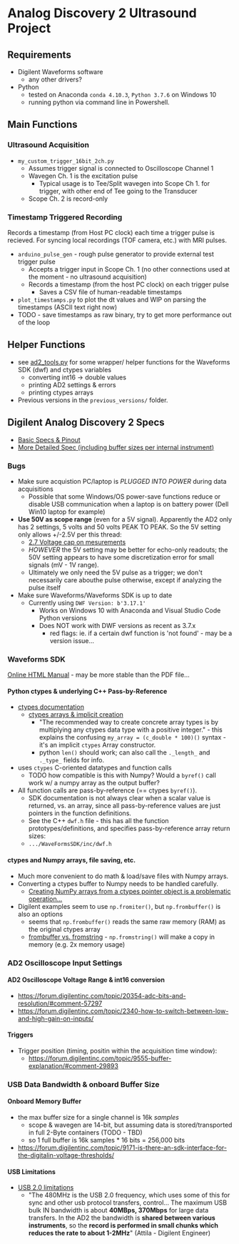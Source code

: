 # Analog Discovery 2 Ultrasound Project

## Requirements
- Digilent Waveforms software
  - any other drivers?
- Python
  - tested on Anaconda ```conda 4.10.3```, ```Python 3.7.6``` on Windows 10
  - running python via command line in Powershell.

## Main Functions
### Ultrasound Acquisition
- ```my_custom_trigger_16bit_2ch.py``` 
  - Assumes trigger signal is connected to Oscilloscope Channel 1
  - Wavegen Ch. 1 is the excitation pulse
    - Typical usage is to Tee/Split wavegen into Scope Ch 1. for trigger, with other end of Tee going to the Transducer
  - Scope Ch. 2 is record-only

### Timestamp Triggered Recording
Records a timestamp (from Host PC clock) each time a trigger pulse is recieved. For syncing local recordings (TOF camera, etc.) with MRI pulses.
- ```arduino_pulse_gen``` - rough pulse generator to provide external test trigger pulse
  - Accepts a trigger input in Scope Ch. 1	(no other connections used at the moment - no ultrasound acquisition)
  - Records a timestamp (from the host PC clock) on each trigger pulse
    - Saves a CSV file of human-readable timestamps
- ```plot_timestamps.py``` to plot the dt values and WIP on parsing the timestamps (ASCII text right now)
- TODO - save timestamps as raw binary, try to get more performance out of the loop

## Helper Functions
- see [ad2_tools.py](ad2_tools.py) for some wrapper/ helper functions for the Waveforms SDK (dwf) and ctypes variables
  - converting int16 -> double values
  - printing AD2 settings & errors
  - printing ctypes arrays
- Previous versions in the ```previous_versions/``` folder.

## Digilent Analog Discovery 2 Specs
- [Basic Specs & Pinout](https://digilent.com/reference/test-and-measurement/analog-discovery-2/specifications)
- [More Detailed Spec (including buffer sizes per internal instrument)](https://digilent.com/reference/test-and-measurement/analog-discovery-2/start)

### Bugs
- Make sure acquistion PC/laptop is *PLUGGED INTO POWER* during data acquisitions
  - Possible that some Windows/OS power-save functions reduce or disable USB communication when a laptop is on battery power (Dell Win10 laptop for example)
- **Use 50V as scope range** (even for a 5V signal). Apparently the AD2 only has 2 settings, 5 volts and 50 volts PEAK TO PEAK. So the 5V setting only allows +/-2.5V per this thread:
  - [2.7 Voltage cap on mesurements](https://forum.digilentinc.com/topic/20423-27-voltage-cap-on-mesurements/#comment-57671)
  - *HOWEVER* the 5V setting may be better for echo-only readouts; the 50V setting appears to have some discretization error for small signals (mV - 1V range).
  - Ultimately we only need the 5V pulse as a trigger; we don't necessarily care abouthe pulse otherwise, except if analyzing the pulse itself
- Make sure Waveforms/Waveforms SDK is up to date
  - Currently using	```DWF Version: b'3.17.1'```
    - Works on Windows 10 with Anaconda and Visual Studio Code Python versions
    - Does NOT work with DWF versions as recent as 3.7.x
      - red flags: ie. if a certain dwf function is 'not found' - may be a version issue...

### Waveforms SDK
[Online HTML Manual](https://digilent.com/reference/software/waveforms/waveforms-sdk/reference-manual) - may be more stable than the PDF file...

#### Python ctypes & underlying C++ Pass-by-Reference
- [ctypes documentation](https://docs.python.org/3/library/ctypes.html)
  - [ctypes arrays & implicit creation](https://docs.python.org/3/library/ctypes.html#ctypes.Array)
    - "The recommended way to create concrete array types is by multiplying any ctypes data type with a positive integer." - this explains the confusing ```my_array = (c_double * 100)()``` syntax - it's an implicit ```ctypes``` Array constructor.
    - python ```len()``` should work; can also call the ```._length_``` and ```._type_``` fields for info.
- uses ```ctypes``` C-oriented datatypes and function calls
  - TODO how compatible is this with Numpy? Would a ```byref()``` call work w/ a numpy array as the output buffer?
- All function calls are pass-by-reference (== ctypes ```byref()```).
  - SDK documentation is not always clear when a scalar value is returned, vs. an array, since all pass-by-reference values are just pointers in the function definitions.
  - See the C++ ```dwf.h``` file - this has all the function prototypes/definitions, and specifies pass-by-reference array return sizes:
  - ```.../WaveFormsSDK/inc/dwf.h```

#### ctypes and Numpy arrays, file saving, etc.
- Much more convenient to do math & load/save files with Numpy arrays.
- Converting a ctypes buffer to Numpy needs to be handled carefully.
  - [Creating NumPy arrays from a ctypes pointer object is a problematic operation...](https://stackoverflow.com/questions/4355524/getting-data-from-ctypes-array-into-numpy)
- Digilent examples seem to use ```np.fromiter()```, but ```np.frombuffer()``` is also an options
  - seems that ```np.frombuffer()``` reads the same raw memory (RAM) as the original ctypes array
  - [frombuffer vs. fromstring](https://stackoverflow.com/questions/22236749/numpy-what-is-the-difference-between-frombuffer-and-fromstring) - ```np.fromstring()``` will make a copy in memory (e.g. 2x memory usage)

### AD2 Oscilloscope Input Settings

#### AD2 Oscilloscope Voltage Range & int16 conversion
- https://forum.digilentinc.com/topic/20354-adc-bits-and-resolution/#comment-57297
- https://forum.digilentinc.com/topic/2340-how-to-switch-between-low-and-high-gain-on-inputs/

#### Triggers
- Trigger position (timing, positin within the acquisition time window): 
  - https://forum.digilentinc.com/topic/9555-buffer-explanation/#comment-29893


### USB Data Bandwidth & onboard Buffer Size

#### Onboard Memory Buffer
- the max buffer size for a single channel is 16k *samples*
  - scope & wavegen are 14-bit, but assuming data is stored/transported in full 2-Byte containers (TODO - TBD)
  - so 1 full buffer is 16k samples * 16 bits = 256,000 bits
- https://forum.digilentinc.com/topic/9171-is-there-an-sdk-interface-for-the-digitalin-voltage-thresholds/

#### USB Limitations
- [USB 2.0 limitations](https://forum.digilentinc.com/topic/18757-digilent-analog-discovery-2-record-mode-limiation/)
  - "The 480MHz is the USB 2.0 frequency, which uses some of this for sync and other usb protocol transfers, control... The maximum USB bulk IN bandwidth is about **40MBps, 370Mbps** for large data transfers. In the AD2 the bandwidth is **shared between various instruments**, so the **record is performed in small chunks which reduces the rate to about 1-2MHz**" (Attila - Digilent Engineer)

